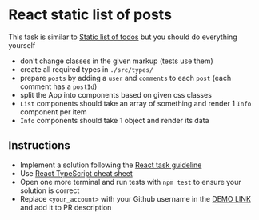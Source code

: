 # React static list of posts
This task is similar to [Static list of todos](https://github.com/mate-academy/react_static-list-of-todos#react-static-list-of-todos)
but you should do everything yourself

- don't change classes in the given markup (tests use them)
- create all required types in `./src/types/`
- prepare `posts` by adding a `user` and `comments` to each `post` (each
  comment has a `postId`)
- split the App into components based on given css classes
- `List` components should take an array of something and render 1 `Info`
 component per item
- `Info` components should take 1 object and render its data

## Instructions
- Implement a solution following the [React task guideline](https://github.com/mate-academy/react_task-guideline#react-tasks-guideline)
- Use [React TypeScript cheat sheet](https://mate-academy.github.io/fe-program/js/extra/react-typescript)
- Open one more terminal and run tests with `npm test` to ensure your solution is correct
- Replace `<your_account>` with your Github username in the [DEMO LINK](https://<your_account>.github.io/react_static-list-of-posts/) and add it to PR description
